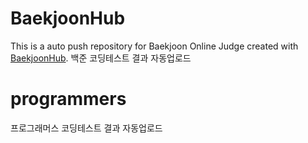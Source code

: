 # BaekjoonHub
This is a auto push repository for Baekjoon Online Judge created with [BaekjoonHub](https://github.com/BaekjoonHub/BaekjoonHub). 
백준 코딩테스트 결과 자동업로드
# programmers
프로그래머스 코딩테스트 결과 자동업로드
